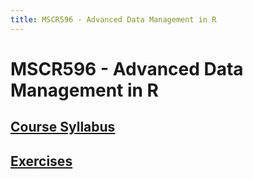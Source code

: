 ```yaml
---
title: MSCR596 - Advanced Data Management in R
---
```


# MSCR596 - Advanced Data Management in R

## [Course Syllabus](syllabus.html)
## [Exercises](exercises/html/)
